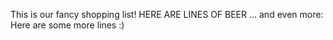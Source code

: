 This is our fancy shopping list!
HERE 
ARE 
LINES 
OF 
BEER
... and even more:
Here
are
some
more
lines
:)

